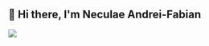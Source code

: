 ## 👋 Hi there, I'm Neculae Andrei-Fabian

[<img src="https://img.shields.io/badge/LinkedIn-00775B?style=for-the-badge&logo=linkedin&logoColor=blue&logoWidth=15&labelColor=000000&color=000000">](https://www.linkedin.com/in/andrei13)
